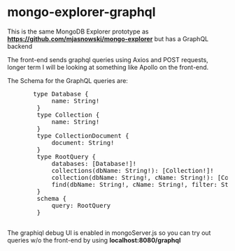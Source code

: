 # mongo-explorer-graphql

This is the same MongoDB Explorer prototype as <b>https://github.com/mjasnowski/mongo-explorer</b> but has a GraphQL backend

The front-end sends graphql queries using Axios and POST requests, longer term I will be looking at something like Apollo on the front-end.

The Schema for the GraphQL queries are:

<pre>
       type Database {
            name: String!
        }
        type Collection {
            name: String!
        }
        type CollectionDocument {
            document: String!
        }
        type RootQuery {
            databases: [Database!]!
            collections(dbName: String!): [Collection!]!
            collection(dbName: String!, cName: String!): [CollectionDocument!]!
            find(dbName: String!, cName: String!, filter: String!): [CollectionDocument!]!
        }
        schema {
            query: RootQuery
        }
        
</pre>

The graphiql debug UI is enabled in mongoServer.js so you can try out queries w/o the front-end by using <b>localhost:8080/graphql</b>
